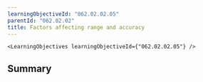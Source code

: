 ```yaml
---
learningObjectiveId: "062.02.02.05"
parentId: "062.02.02"
title: Factors affecting range and accuracy
---
```


```tsx eval
<LearningObjectives learningObjectiveId={"062.02.02.05"} />
```

## Summary

